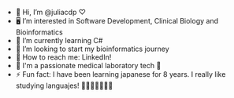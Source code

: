- 🎸 Hi, I’m @juliacdp ♡
- 🖥️ I’m interested in Software Development, Clinical Biology and Bioinformatics
- 🌱 I’m currently learning C# 
- 🧬 I’m looking to start my bioinformatics journey
- 📼 How to reach me: LinkedIn!
- 🧫 I'm a passionate medical laboratory tech 🔬
- ⚡ Fun fact: I have been learning japanese for 8 years. I really like studying languajes! 🎌🇺🇲🇩🇪🇨🇵

<!---
juliacdp/juliacdp is a ✨ special ✨ repository because its `README.md` (this file) appears on your GitHub profile.
You can click the Preview link to take a look at your changes.
--->
